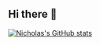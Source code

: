 ## Hi there 👋

<!--
**NICHOLAS-1217/NICHOLAS-1217** is a ✨ _special_ ✨ repository because its `README.md` (this file) appears on your GitHub profile.

Here are some ideas to get you started:

- 🔭 I’m currently working on ...
- 🌱 I’m currently learning ...
- 👯 I’m looking to collaborate on ...
- 🤔 I’m looking for help with ...
- 💬 Ask me about ...
- 📫 How to reach me: ...
- 😄 Pronouns: ...
- ⚡ Fun fact: ...
-->

[![Nicholas's GitHub stats](https://github-readme-stats.vercel.app/api?username=NICHOLAS-1217)](https://github.com/anuraghazra/github-readme-stats)
